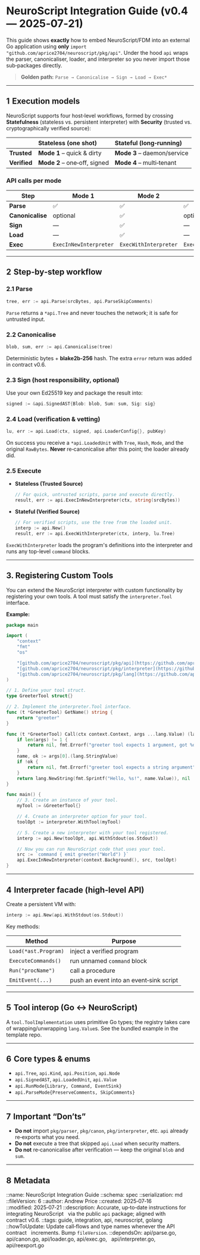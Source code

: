 # NeuroScript Integration Guide (v0.4 — 2025‑07‑21)

This guide shows **exactly** how to embed NeuroScript/FDM into an external Go
application using **only** `import "github.com/aprice2704/neuroscript/pkg/api"`.
Under the hood `api` wraps the parser, canonicaliser, loader, and interpreter
so you never import those sub‑packages directly.

> **Golden path:** `Parse → Canonicalise → Sign → Load → Exec*`

---

## 1  Execution models

NeuroScript supports four host‑level workflows, formed by crossing
**Statefulness** (stateless vs. persistent interpreter) with **Security**
(trusted vs. cryptographically verified source):

| | **Stateless (one shot)** | **Stateful (long‑running)** |
| :--- | :--- | :--- |
| **Trusted** | **Mode 1** – quick & dirty | **Mode 3** – daemon/service |
| **Verified** | **Mode 2** – one‑off, signed | **Mode 4** – multi‑tenant |

### API calls per mode

| Step | Mode 1 | Mode 2 | Mode 3 | Mode 4 |
|------|--------|--------|--------|--------|
| **Parse** | ✅ | ✅ | ✅ | ✅ |
| **Canonicalise** | optional | ✅ | optional | ✅ |
| **Sign** | _—_ | ✅ | _—_ | ✅ |
| **Load** | _—_ | ✅ | _—_ | ✅ |
| **Exec** | `ExecInNewInterpreter` | `ExecWithInterpreter` | `ExecWithInterpreter` | `ExecWithInterpreter` |

---

## 2  Step‑by‑step workflow

### 2.1 Parse

```go
tree, err := api.Parse(srcBytes, api.ParseSkipComments)
```

`Parse` returns a `*api.Tree` and never touches the network; it is safe for
untrusted input.

### 2.2 Canonicalise

```go
blob, sum, err := api.Canonicalise(tree)
```

Deterministic bytes + **blake2b‑256** hash. The extra `error` return was
added in contract v0.6.

### 2.3 Sign (host responsibility, optional)

Use your own Ed25519 key and package the result into:

```go
signed := &api.SignedAST{Blob: blob, Sum: sum, Sig: sig}
```

### 2.4 Load (verification & vetting)

```go
lu, err := api.Load(ctx, signed, api.LoaderConfig{}, pubKey)
```

On success you receive a `*api.LoadedUnit` with `Tree`, `Hash`, `Mode`,
and the original `RawBytes`.
**Never** re‑canonicalise after this point; the loader already did.

### 2.5 Execute

* **Stateless (Trusted Source)**
  ```go
  // For quick, untrusted scripts, parse and execute directly.
  result, err := api.ExecInNewInterpreter(ctx, string(srcBytes))
  ```

* **Stateful (Verified Source)**
  ```go
  // For verified scripts, use the tree from the loaded unit.
  interp := api.New()
  result, err := api.ExecWithInterpreter(ctx, interp, lu.Tree)
  ```

`ExecWithInterpreter` loads the program's definitions into the interpreter and
runs any top-level `command` blocks.

---

## 3. Registering Custom Tools

You can extend the NeuroScript interpreter with custom functionality by registering your own tools. A tool must satisfy the `interpreter.Tool` interface.

**Example:**

```go
package main

import (
	"context"
	"fmt"
	"os"

	"[github.com/aprice2704/neuroscript/pkg/api](https://github.com/aprice2704/neuroscript/pkg/api)"
	"[github.com/aprice2704/neuroscript/pkg/interpreter](https://github.com/aprice2704/neuroscript/pkg/interpreter)"
	"[github.com/aprice2704/neuroscript/pkg/lang](https://github.com/aprice2704/neuroscript/pkg/lang)"
)

// 1. Define your tool struct.
type GreeterTool struct{}

// 2. Implement the interpreter.Tool interface.
func (t *GreeterTool) GetName() string {
	return "greeter"
}

func (t *GreeterTool) Call(ctx context.Context, args ...lang.Value) (lang.Value, error) {
	if len(args) != 1 {
		return nil, fmt.Errorf("greeter tool expects 1 argument, got %d", len(args))
	}
	name, ok := args[0].(lang.StringValue)
	if !ok {
		return nil, fmt.Errorf("greeter tool expects a string argument")
	}
	return lang.NewString(fmt.Sprintf("Hello, %s!", name.Value)), nil
}

func main() {
	// 3. Create an instance of your tool.
	myTool := &GreeterTool{}

	// 4. Create an interpreter option for your tool.
	toolOpt := interpreter.WithTool(myTool)

	// 5. Create a new interpreter with your tool registered.
	interp := api.New(toolOpt, api.WithStdout(os.Stdout))

	// Now you can run NeuroScript code that uses your tool.
	src := `command { emit greeter("World") }`
	api.ExecInNewInterpreter(context.Background(), src, toolOpt)
}
```

---

## 4  Interpreter facade (high‑level API)

Create a persistent VM with:

```go
interp := api.New(api.WithStdout(os.Stdout))
```

Key methods:

| Method | Purpose |
|--------|---------|
| `Load(*ast.Program)` | inject a verified program |
| `ExecuteCommands()` | run unnamed `command` block |
| `Run("procName")` | call a procedure |
| `EmitEvent(...)` | push an event into an event‑sink script |

---

## 5  Tool interop (Go ↔ NeuroScript)

A `tool.ToolImplementation` uses primitive Go types; the registry takes care
of wrapping/unwrapping `lang.Value`s. See the bundled example in the template
repo.

---

## 6  Core types & enums

* `api.Tree`, `api.Kind`, `api.Position`, `api.Node`
* `api.SignedAST`, `api.LoadedUnit`, `api.Value`
* `api.RunMode{Library, Command, EventSink}`
* `api.ParseMode{PreserveComments, SkipComments}`

---

## 7  Important “Don’ts”

* **Do not** import `pkg/parser`, `pkg/canon`, `pkg/interpreter`, etc.
  `api` already re‑exports what you need.
* **Do not** execute a tree that skipped `api.Load` when security matters.
* **Do not** re‑canonicalise after verification — keep the original `blob`
  and `sum`.

---

## 8  Metadata

::name: NeuroScript Integration Guide
::schema: spec
::serialization: md
::fileVersion: 6
::author: Andrew Price
::created: 2025‑07‑16
::modified: 2025‑07‑21
::description: Accurate, up‑to‑date instructions for integrating NeuroScript
  via the public `api` package; aligned with contract v0.6.
::tags: guide, integration, api, neuroscript, golang
::howToUpdate: Update call‑flows and type names whenever the API contract
  increments. Bump `fileVersion`.
::dependsOn: api/parse.go, api/canon.go, api/loader.go, api/exec.go,
  api/interpreter.go, api/reexport.go